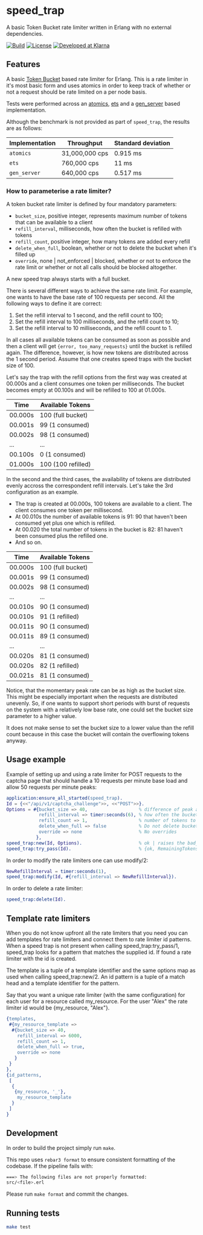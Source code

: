 # speed_trap
A basic Token Bucket rate limiter written in Erlang with no external dependencies.

[![Build](https://github.com/klarna-incubator/speed_trap/actions/workflows/build.yml/badge.svg)](https://github.com/klarna-incubator/speed_trap/actions/workflows/build.yml)
[![License](https://camo.githubusercontent.com/7b7d3d8a196e3828ccb78dfedc3c626aab728508cbd8e1cfbe27ef9c8216229e/68747470733a2f2f696d672e736869656c64732e696f2f62616467652f6c6963656e73652d417061636865253230322d626c75653f7374796c653d666c61742d737175617265)](http://www.apache.org/licenses/LICENSE-2.0)
[![Developed at Klarna](https://camo.githubusercontent.com/3b04c776d2140980743e386cf674fa4d3ad9dad97a2d514833f47eb77a5bb37e/68747470733a2f2f736869656c64732e696f2f62616467652f446576656c6f70656425323061742532304b6c61726e612d626c61636b3f6c6f676f3d6b6c61726e61)](https://github.com/klarna-incubator)

## Features
A basic [Token Bucket](https://en.wikipedia.org/wiki/Token_bucket) based rate limiter for Erlang.
This is a rate limiter in it's most basic form and uses atomics in order to keep track of
whether or not a request should be rate limited on a per node basis.

Tests were performed across an [atomics](https://www.erlang.org/doc/man/atomics.html),
[ets](https://www.erlang.org/doc/man/ets.html) and a [gen_server](https://www.erlang.org/doc/man/gen_server.html)
based implementation.

Although the benchmark is not provided as part of `speed_trap`, the results are as follows:

| Implementation | Throughput     | Standard deviation   |
|----------------|----------------|----------------------|
| `atomics`      | 31,000,000 cps |             0.915 ms |
| `ets`          |    760,000 cps |                11 ms |
| `gen_server`   |    640,000 cps |             0.517 ms |

### How to parameterise a rate limiter?
A token bucket rate limiter is defined by four mandatory parameters:

* `bucket_size`, positive integer, represents maximum number of tokens that can be available
  to a client
* `refill_interval`, milliseconds, how often the bucket is refilled with tokens
* `refill_count`, positive integer, how many tokens are added every refill
* `delete_when_full`, boolean, whether or not to delete the bucket when it's filled up
* `override`, none | not_enforced | blocked, whether or not to enforce the rate limit or whether or not all calls should be blocked altogether.

A new speed trap always starts with a full bucket.

There is several different ways to achieve the same rate limit. For example, one wants to have
the base rate of 100 requests per second. All the following ways to define it are correct:
1. Set the refill interval to 1 second, and the refill count to 100;
2. Set the refill interval to 100 milliseconds, and the refill count to 10;
3. Set the refill interval to 10 milliseconds, and the refill count to 1.

In all cases all available tokens can be consumed as soon as possible and then a client will get
`{error, too_many_requests}` until the bucket is refilled again. The difference, however, is how
new tokens are distributed across the 1 second period. Assume that one creates speed traps with
the bucket size of 100.

Let's say the trap with the refill options from the first way was created at 00.000s and a client
consumes one token per milliseconds. The bucket becomes empty at 00.100s and will be refilled to
100 at 01.000s.

|  Time   |  Available Tokens  |
|---------|--------------------|
| 00.000s | 100 (full bucket)  |
| 00.001s | 99 (1 consumed)    |
| 00.002s | 98 (1 consumed)    |
| ...     | ...                |
| 00.100s | 0  (1 consumed)    |
| 01.000s | 100 (100 refilled) |

In the second and the third cases, the availability of tokens are distributed evenly accross the
correspondent refill intervals. Let's take the 3rd configuration as an example.

* The trap is created at 00.000s, 100 tokens are available to a client. The client consumes one
  token per millisecond.
* At 00.010s the number of available tokens is 91: 90 that haven't been consumed yet plus one
  which is refilled.
* At 00.020 the total number of tokens in the bucket is 82: 81 haven't been consumed plus
  the refilled one.
* And so on.

|  Time   | Available Tokens  |
|---------|-------------------|
| 00.000s | 100 (full bucket) |
| 00.001s | 99 (1 consumed)   |
| 00.002s | 98 (1 consumed)   |
| ...     | ...               |
| 00.010s | 90 (1 consumed)   |
| 00.010s | 91 (1 refilled)   |
| 00.011s | 90 (1 consumed)   |
| 00.011s | 89 (1 consumed)   |
| ...     | ...               |
| 00.020s | 81 (1 consumed)   |
| 00.020s | 82 (1 refilled)   |
| 00.021s | 81 (1 consumed)   |

Notice, that the momentary peak rate can be as high as the bucket size. This might be especially
important when the requests are distributed unevenly. So, if one wants to support short periods
with burst of requests on the system with a relatively low base rate, one could set the bucket
size parameter to a higher value.

It does not make sense to set the bucket size to a lower value than the refill count because
in this case the bucket will contain the overflowing tokens anyway.

## Usage example
Example of setting up and using a rate limiter for POST requests to the captcha page
that should handle a 10 requests per minute base load and allow 50 requests per minute
peaks:

```erlang
application:ensure_all_started(speed_trap).
Id = {<<"/api/v1/captcha_challenge">>, <<"POST">>}.
Options = #{bucket_size => 40,                   % difference of peak and base rates
            refill_interval => timer:seconds(6), % how often the bucket is refilled
            refill_count => 1,                   % number of tokens to refill
            delete_when_full => false            % Do not delete bucket when full
            override => none                     % No overrides
           },
speed_trap:new(Id, Options).                     % ok | raises the bad_options error
speed_trap:try_pass(Id).                         % {ok, RemainingTokens | rate_limit_not_enforced} | {error, too_many_requests}
```

In order to modify the rate limiters one can use modify/2:
```erlang
NewRefillInterval = timer:seconds(1),
speed_trap:modify(Id, #{refill_interval => NewRefillInterval}).
```

In order to delete a rate limiter:
```erlang
speed_trap:delete(Id).
```

## Template rate limiters
When you do not know upfront all the rate limiters that you need you can add templates for rate limiters and connect them to rate limiter id patterns.
When a speed trap is not present when calling speed_trap:try_pass/1, speed_trap looks for a pattern
that matches the supplied id.
If found a rate limiter with the id is created.

The template is a tuple of a template identifier and the same options map as used when calling speed_trap:new/2.
An id pattern is a tuple of a match head and a template identifier for the pattern.

Say that you want a unique rate limiter (with the same configuration) for each user for a resource called my_resource.
For the user "Alex" the rate limiter id would be {my_resource, "Alex"}.

```erlang
{templates,
 #{my_resource_template =>
  #{bucket_size => 40,
    refill_interval => 6000,
    refill_count => 1,
    delete_when_full => true,
    override => none
   }
 }
},
{id_patterns,
 [
  {
   {my_resource, '_'},
    my_resource_template
  }
 ]
}
```

## Development
In order to build the project simply run `make`.

This repo uses `rebar3 format` to ensure consistent formatting of the codebase.
If the pipeline fails with:
```sh
===> The following files are not properly formatted:
src/<file>.erl
```
Please run `make format` and commit the changes.

## Running tests
```bash
make test
```
